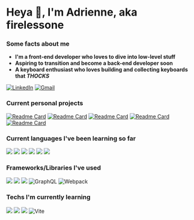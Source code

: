 # Heya 👋, I'm Adrienne, aka firelessone

<h3> Some facts about me </h3>

-  **I'm a front-end developer who loves to dive into low-level stuff**
-  **Aspiring to transition and become a back-end developer soon**
-  **A keyboard enthusiast who loves building and collecting keyboards that *THOCKS***

[![LinkedIn](https://img.shields.io/badge/linkedin-%230077B5.svg?style=for-the-badge&logo=linkedin&logoColor=white)](https://www.linkedin.com/in/adrienne-rio/)
[![Gmail](https://img.shields.io/badge/Gmail-D14836?style=for-the-badge&logo=gmail&logoColor=white)](mailto:riowongsoatmojo@gmail.com)

### Current personal projects

[![Readme Card](https://github-readme-stats.vercel.app/api/pin/?username=idea456&repo=sunsettia&show_owner=true)](https://github.com/idea456/sunsettia)
[![Readme Card](https://github-readme-stats.vercel.app/api/pin/?username=idea456&repo=schema-transformer&show_owner=true)](https://github.com/idea456/schema-transformer)
[![Readme Card](https://github-readme-stats.vercel.app/api/pin/?username=idea456&repo=commit-pilot&show_owner=true)](https://github.com/idea456/commit-pilot)
[![Readme Card](https://github-readme-stats.vercel.app/api/pin/?username=idea456&repo=psu-lang&show_owner=true)](https://github.com/idea456/psu-lang)
[![Readme Card](https://github-readme-stats.vercel.app/api/pin/?username=idea456&repo=plug-server&show_owner=true)](https://github.com/idea456/plug-server)


### Current languages I've been learning so far
![](https://img.shields.io/badge/Go-00ADD8?style=for-the-badge&logo=go&logoColor=white)
![](https://img.shields.io/badge/JavaScript-F7DF1E?style=for-the-badge&logo=javascript&logoColor=black)
![](https://img.shields.io/badge/TypeScript-007ACC?style=for-the-badge&logo=typescript&logoColor=white)
![](https://img.shields.io/badge/HTML5-E34F26?style=for-the-badge&logo=html5&logoColor=white)
![](https://img.shields.io/badge/Sass-CC6699?style=for-the-badge&logo=sass&logoColor=white)
![](https://img.shields.io/badge/Python-14354C?style=for-the-badge&logo=python&logoColor=white)

### Frameworks/Libraries I've used
![](https://img.shields.io/badge/React-20232A?style=for-the-badge&logo=react&logoColor=61DAFB)
![](https://img.shields.io/badge/Vue.js-35495E?style=for-the-badge&logo=vue.js&logoColor=4FC08D)
![](https://img.shields.io/badge/Redux-593D88?style=for-the-badge&logo=redux&logoColor=white)
![GraphQL](https://img.shields.io/badge/-GraphQL-E10098?style=for-the-badge&logo=graphql&logoColor=white)
![Webpack](https://img.shields.io/badge/webpack-%238DD6F9.svg?style=for-the-badge&logo=webpack&logoColor=black)

### Techs I'm currently learning
![](https://img.shields.io/badge/Amazon_AWS-232F3E?style=for-the-badge&logo=amazon-aws&logoColor=white)
![](https://img.shields.io/badge/Powershell-2CA5E0?style=for-the-badge&logo=powershell&logoColor=white)
![](https://img.shields.io/badge/MySQL-00000F?style=for-the-badge&logo=mysql&logoColor=white)
![Vite](https://img.shields.io/badge/vite-%23646CFF.svg?style=for-the-badge&logo=vite&logoColor=white)
